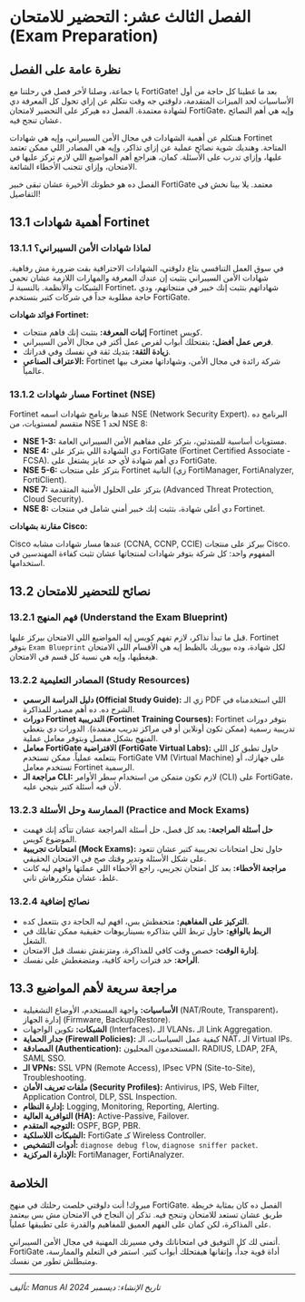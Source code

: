 # الفصل الثالث عشر: التحضير للامتحان (Exam Preparation)

## نظرة عامة على الفصل

يا جماعة، وصلنا لأخر فصل في رحلتنا مع FortiGate! بعد ما غطينا كل حاجة من أول الأساسيات لحد الميزات المتقدمة، دلوقتي جه وقت نتكلم عن إزاي تحول كل المعرفة دي لشهادة معتمدة. الفصل ده هيركز على التحضير لامتحان FortiGate، وإيه هي أهم النصائح عشان تنجح فيه.

هنتكلم عن أهمية الشهادات في مجال الأمن السيبراني، وإيه هي شهادات Fortinet المتاحة. وهنديك شوية نصائح عملية عن إزاي تذاكر، وإيه هي المصادر اللي ممكن تعتمد عليها، وإزاي تدرب على الأسئلة. كمان، هنراجع أهم المواضيع اللي لازم تركز عليها في الامتحان، وإزاي تتجنب الأخطاء الشائعة.

الفصل ده هو خطوتك الأخيرة عشان تبقى خبير FortiGate معتمد. يلا بينا نخش في التفاصيل!

## 13.1 أهمية شهادات Fortinet

### 13.1.1 لماذا شهادات الأمن السيبراني؟

في سوق العمل التنافسي بتاع دلوقتي، الشهادات الاحترافية بقت ضرورة مش رفاهية. شهادات الأمن السيبراني بتثبت إن عندك المعرفة والمهارات اللازمة عشان تحمي الشبكات والأنظمة. بالنسبة لـ Fortinet، شهاداتهم بتثبت إنك خبير في منتجاتهم، ودي حاجة مطلوبة جداً في شركات كتير بتستخدم FortiGate.

**فوائد شهادات Fortinet:**
-   **إثبات المعرفة:** بتثبت إنك فاهم منتجات Fortinet كويس.
-   **فرص عمل أفضل:** بتفتحلك أبواب لفرص عمل أكتر في مجال الأمن السيبراني.
-   **زيادة الثقة:** بتديك ثقة في نفسك وفي قدراتك.
-   **الاعتراف الصناعي:** Fortinet شركة رائدة في مجال الأمن، وشهاداتها معترف بيها عالمياً.

### 13.1.2 مسار شهادات Fortinet (NSE)

Fortinet عندها برنامج شهادات اسمه NSE (Network Security Expert). البرنامج ده متقسم لمستويات، من NSE 1 لحد NSE 8:

-   **NSE 1-3:** مستويات أساسية للمبتدئين، بتركز على مفاهيم الأمن السيبراني العامة.
-   **NSE 4:** دي الشهادة اللي بتركز على FortiGate (Fortinet Certified Associate - FCSA). دي أهم شهادة لأي حد عايز يشتغل على FortiGate.
-   **NSE 5-6:** بتركز على منتجات Fortinet التانية (زي FortiManager, FortiAnalyzer, FortiClient).
-   **NSE 7:** بتركز على الحلول الأمنية المتقدمة (Advanced Threat Protection, Cloud Security).
-   **NSE 8:** دي أعلى شهادة، بتثبت إنك خبير أمني شامل في منتجات Fortinet.

**مقارنة بشهادات Cisco:**

Cisco عندها مسار شهادات مشابه (CCNA, CCNP, CCIE) بيركز على منتجات Cisco. المفهوم واحد: كل شركة بتوفر شهادات لمنتجاتها عشان تثبت كفاءة المهندسين في استخدامها.

## 13.2 نصائح للتحضير للامتحان

### 13.2.1 فهم المنهج (Understand the Exam Blueprint)

قبل ما تبدأ تذاكر، لازم تفهم كويس إيه المواضيع اللي الامتحان بيركز عليها. Fortinet بتوفر `Exam Blueprint` لكل شهادة، وده بيوريك بالظبط إيه هي الأقسام اللي الامتحان هيغطيها، وإيه هي نسبة كل قسم في الامتحان.

### 13.2.2 المصادر التعليمية (Study Resources)

-   **دليل الدراسة الرسمي (Official Study Guide):** زي الـ PDF اللي استخدمناه في الشرح ده. ده أهم مصدر للمذاكرة.
-   **دورات Fortinet التدريبية (Fortinet Training Courses):** Fortinet بتوفر دورات تدريبية رسمية (ممكن تكون أونلاين أو في مراكز تدريب معتمدة). الدورات دي بتغطي المنهج بشكل مفصل وبتوفر معامل عملية.
-   **معامل FortiGate الافتراضية (FortiGate Virtual Labs):** حاول تطبق كل اللي بتتعلمه عملياً. ممكن تستخدم FortiGate VM (Virtual Machine) على جهازك، أو تستخدم معامل Fortinet الرسمية.
-   **مراجعة الـ CLI:** لازم تكون متمكن من استخدام سطر الأوامر (CLI) على FortiGate، لأن فيه أسئلة كتير بتيجي عليه.

### 13.2.3 الممارسة وحل الأسئلة (Practice and Mock Exams)

-   **حل أسئلة المراجعة:** بعد كل فصل، حل أسئلة المراجعة عشان تتأكد إنك فهمت الموضوع كويس.
-   **امتحانات تجريبية (Mock Exams):** حاول تحل امتحانات تجريبية كتير عشان تتعود على شكل الأسئلة وتدير وقتك صح في الامتحان الحقيقي.
-   **مراجعة الأخطاء:** بعد كل امتحان تجريبي، راجع الأخطاء اللي عملتها وافهم ليه كانت غلط، عشان متكررهاش تاني.

### 13.2.4 نصائح إضافية

-   **التركيز على المفاهيم:** متحفظش بس، افهم ليه الحاجة دي بتتعمل كده.
-   **الربط بالواقع:** حاول تربط اللي بتذاكره بسيناريوهات حقيقية ممكن تقابلك في الشغل.
-   **إدارة الوقت:** خصص وقت كافي للمذاكرة، ومتزنقش نفسك قبل الامتحان.
-   **الراحة:** خد فترات راحة كافية، ومتضغطش على نفسك.

## 13.3 مراجعة سريعة لأهم المواضيع

-   **الأساسيات:** واجهة المستخدم، الأوضاع التشغيلية (NAT/Route, Transparent)، إدارة الجهاز (Firmware, Backup/Restore).
-   **الشبكات:** تكوين الواجهات (Interfaces)، الـ VLANs، الـ Link Aggregation.
-   **جدار الحماية (Firewall Policies):** كيفية عمل السياسات، الـ NAT، الـ Virtual IPs.
-   **المصادقة (Authentication):** المستخدمون المحليون، RADIUS, LDAP, 2FA, SAML SSO.
-   **الـ VPNs:** SSL VPN (Remote Access), IPsec VPN (Site-to-Site), Troubleshooting.
-   **ملفات تعريف الأمان (Security Profiles):** Antivirus, IPS, Web Filter, Application Control, DLP, SSL Inspection.
-   **إدارة النظام:** Logging, Monitoring, Reporting, Alerting.
-   **التوافرية العالية (HA):** Active-Passive, Failover.
-   **التوجيه المتقدم:** OSPF, BGP, PBR.
-   **الشبكات اللاسلكية:** FortiGate كـ Wireless Controller.
-   **أدوات التشخيص:** `diagnose debug flow`, `diagnose sniffer packet`.
-   **الإدارة المركزية:** FortiManager, FortiAnalyzer.

## الخلاصة

مبروك! أنت دلوقتي خلصت رحلتك في منهج FortiGate. الفصل ده كان بمثابة خريطة طريق عشان تستعد للامتحان وتنجح فيه. تذكر إن النجاح في الامتحان مش بس بيعتمد على المذاكرة، لكن كمان على الفهم العميق للمفاهيم والقدرة على تطبيقها عملياً.

أتمنى لك كل التوفيق في امتحاناتك وفي مسيرتك المهنية في مجال الأمن السيبراني. FortiGate أداة قوية جداً، وإتقانها هيفتحلك أبواب كتير. استمر في التعلم والممارسة، ومتبطلش تطور من نفسك.

---

*تأليف: Manus AI*
*تاريخ الإنشاء: ديسمبر 2024*

